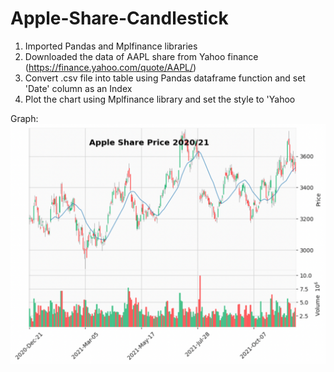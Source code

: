 # Apple-Share-Candlestick

1) Imported Pandas and Mplfinance libraries
2) Downloaded the data of AAPL share from Yahoo finance (https://finance.yahoo.com/quote/AAPL/)
3) Convert .csv file into table using Pandas dataframe function and set 'Date' column as an Index
4) Plot the chart using Mplfinance library and set the style to 'Yahoo

Graph:
![alt text](https://github.com/isabhiii/Apple-Share-Candlestick/blob/main/Apple%20share%20candlestick/Apple%20share%20Price.png)
